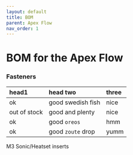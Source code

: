 ```yaml
---
layout: default
title: BOM
parent: Apex Flow
nav_order: 1
---
```


# BOM for the Apex Flow

### Fasteners

| head1        | head two          | three |
|:-------------|:------------------|:------|
| ok           | good swedish fish | nice  |
| out of stock | good and plenty   | nice  |
| ok           | good `oreos`      | hmm   |
| ok           | good `zoute` drop | yumm  |


M3 Sonic/Heatset inserts

